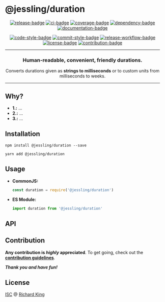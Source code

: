 # @jessling/duration

<!-- Badges - 1st row -->
<p align="center">
  <!-- NPM badge -->
  <a href="https://www.npmjs.com/package/@jessling/duration"><img src="https://img.shields.io/npm/v/@jessling/duration?color=brightgreen&style=flat-square" alt="release-badge"></a>
  <!-- CI badge -->
  <a href="https://travis-ci.org/jessling/duration"><img src="https://img.shields.io/travis/jessling/duration.svg?style=flat-square" alt="ci-badge"></a>
  <!-- Coverage badge -->
  <a href="https://codecov.io/gh/jessling/duration"><img src="https://img.shields.io/codecov/c/github/jessling/duration?style=flat-square" alt="coverage-badge"></a>
  <!-- Dependency badge -->
  <a href="https://greenkeeper.io"><img src="https://badges.greenkeeper.io/jessling/duration.svg?style=flat-square" alt="dependency-badge"></a>
  <!-- Documentation badge -->
  <a href="https://github.com/jessling/duration/blob/master/doc/API.md"><img src="https://inch-ci.org/github/jessling/duration.svg?branch=master&style=flat-square" alt="documentation-badge"></a>
</p>

<!-- Badges - 2nd row -->
<p align="center">
  <!-- Code style badge -->
  <a href="https://standardjs.com"><img src="https://img.shields.io/badge/style-standardjs-f1d300.svg?style=flat-square" alt="code-style-badge"></a>
  <!-- Commit style badge -->
  <a href="https://commitizen.github.io/cz-cli"><img src="https://img.shields.io/badge/commit-commitizen-fe7d37.svg?style=flat-square" alt="commit-style-badge"></a>
  <!-- Release workflow badge -->
  <a href="https://semantic-release.gitbook.io/semantic-release"><img src="https://img.shields.io/badge/release-semantic--release-e10079.svg?style=flat-square" alt="release-workflow-badge"></a>
  <!-- License badge -->
  <a href="https://github.com/jessling/duration/blob/master/LICENSE.md"><img src="https://img.shields.io/badge/license-ISC-blue.svg?style=flat-square" alt="license-badge"></a>
  <!-- Contribution badge -->
  <a href="https://github.com/jessling/duration/blob/master/.github/CONTRIBUTING.md"><img src="https://img.shields.io/badge/PRs-welcome-brightgreen.svg?style=flat-square" alt="contribution-badge"></a>
</p>

---

<h3 align="center">
  Human-readable, convenient, friendly durations.
</h3>

<p align="center">
  Converts durations given as <b>strings to milliseconds</b> or to custom units from milliseconds to weeks.
</p>

---

## Why?

- **1.:** ...
- **2.:** ...
- **3.:** ...

## Installation

```
npm install @jessling/duration --save
```

```
yarn add @jessling/duration
```

## Usage

  - **CommonJS:**
  
    ```javascript
    const duration = require('@jessling/duration')
    ```

 - **ES Module:**

    ```javascript
    import duration from '@jessling/duration'
    ```

## API

<!--- <% api --->
<!--- api %> --->

## Contribution

**Any contribution is ***highly*** appreciated**. To get going, check out the [**contribution guidelines**][url-contrib-doc].

***Thank you and have fun!***

## License

[ISC][url-license-doc] @ [Richard King](https://www.richrdkng.com)

  <!--- References ======================================================== --->

  <!--- Badges -->
  
  <!--- URLs --->
  [url-license-doc]: https://github.com/jessling/duration/blob/master/LICENSE.md
  [url-contrib-doc]: https://github.com/jessling/duration/blob/master/.github/CONTRIBUTING.md

